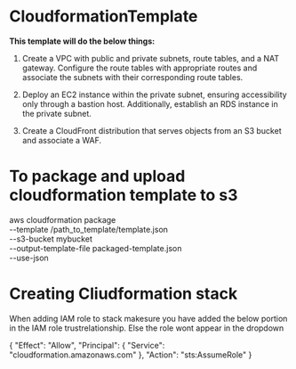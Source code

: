 # CloudformationTemplate
**This template will do the below things:**
 
1. Create a VPC with public and private subnets, route tables, and a NAT gateway. Configure the route tables with appropriate routes and associate the subnets with their corresponding route tables.

2. Deploy an EC2 instance within the private subnet, ensuring accessibility only through a bastion host. Additionally, establish an RDS instance in the private subnet.

3. Create a CloudFront distribution that serves objects from an S3 bucket and associate a WAF.

# To package and upload cloudformation template to s3

aws cloudformation package \
  --template /path_to_template/template.json \
  --s3-bucket mybucket \
  --output-template-file packaged-template.json \
  --use-json

# Creating Cliudformation stack

When adding IAM role to stack makesure you have added the below portion in the IAM role trustrelationship. Else the role wont appear in the dropdown
  
   {
      "Effect": "Allow",
      "Principal": {
        "Service": "cloudformation.amazonaws.com"
      },
      "Action": "sts:AssumeRole"
    }
    
